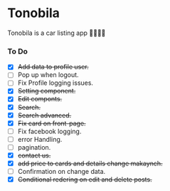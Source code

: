 # Tonobila
Tonobila is a car listing app 
🚗🚓🚗🚕

### To Do

- [x] ~~Add data to profile user.~~
- [ ] Pop up when logout.
- [ ] Fix Profile logging issues.
- [x] ~~Setting component.~~
- [x] ~~Edit componts.~~
- [x] ~~Search.~~
- [x] ~~Search advanced.~~
- [x] ~~Fix card on front-page.~~
- [ ] Fix facebook logging.
- [ ] error Handling.
- [ ] pagination.
- [x] ~~contact us.~~
- [x] ~~add price to cards and details change makaynch.~~
- [ ] Confirmation on change data.
- [x] ~~Conditional redering on edit and delete posts.~~